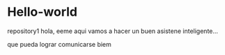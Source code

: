 # Hello-world
repository1
hola, eeme aqui vamos a hacer un buen asistene inteligente...

que pueda lograr comunicarse biem
